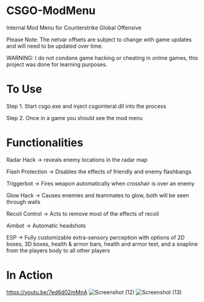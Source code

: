 # CSGO-ModMenu
Internal Mod Menu for Counterstrike Global Offensive

Please Note: The netvar offsets are subject to change with game updates and will need to be updated over time.

WARNING: I do not condone game hacking or cheating in online games, this project was done for learning purposes.

# To Use

Step 1. Start csgo.exe and inject csgointeral.dll into the process

Step 2. Once in a game you should see the mod menu

# Functionalities

Radar Hack -> reveals enemy locations in the radar map

Flash Protection -> Disables the effects of friendly and enemy flashbangs

Triggerbot -> Fires weapon automatically when crosshair is over an enemy

Glow Hack -> Causes enemies and teammates to glow, both will be seen through walls

Recoil Control -> Acts to remove most of the effects of recoil

Aimbot -> Automatic headshots

ESP -> Fully customizable extra-sensory perception with options of 2D boxes, 3D boxes, health & armor bars, health and armor text, and a snapline from the players body to all other players

# In Action
https://youtu.be/7ed6d02mMnA
![Screenshot (12)](https://user-images.githubusercontent.com/82488869/158311622-fcc8c587-f443-4417-8a44-926134a1b04f.png)
![Screenshot (13)](https://user-images.githubusercontent.com/82488869/158311677-c7147054-fc01-4c81-abd8-e3ba4f03a25d.png)
